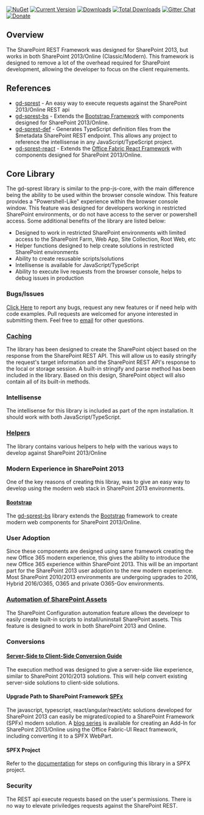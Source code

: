 [![NuGet](https://img.shields.io/nuget/v/gd-sprest.svg)](https://www.nuget.org/packages/gd-sprest/) [![Current Version](https://badge.fury.io/js/gd-sprest.svg)](https://www.npmjs.com/package/gd-sprest) [![Downloads](https://img.shields.io/npm/dm/gd-sprest.svg)](https://www.npmjs.com/package/gd-sprest) [![Total Downloads](https://img.shields.io/npm/dt/gd-sprest.svg)](https://www.npmjs.com/package/gd-sprest) [![Gitter Chat](https://badges.gitter.im/gitterHQ/gitter.png)](https://gitter.im/gd-sprest/Lobby) [![Donate](https://img.shields.io/badge/Donate-PayPal-green.svg)](https://paypal.me/Dattabase)

## Overview

The SharePoint REST Framework was designed for SharePoint 2013, but works in both SharePoint 2013/Online (Classic/Modern). This framework is designed to remove a lot of the overhead required for SharePoint development, allowing the developer to focus on the client requirements.

## References

- [gd-sprest](https://gunjandatta.github.io/api) - An easy way to execute requests against the SharePoint 2013/Online REST api
- [gd-sprest-bs](https://gunjandatta.github.io/extras/bs) - Extends the [Bootstrap Framework](https://getbootstrap.com) with components designed for SharePoint 2013/Online.
- [gd-sprest-def](https://github.com/gunjandatta/sprest-def) - Generates TypeScript definition files from the $metadata SharePoint REST endpoint. This allows any project to reference the intellisense in any JavaScript/TypeScript project.
- [gd-sprest-react](https://gunjandatta.github.io/extras/react) - Extends the [Office Fabric React Framework](https://dev.office.com/fabric) with components designed for SharePoint 2013/Online.

## Core Library

The gd-sprest library is similar to the pnp-js-core, with the main difference being the ability to be used within the browser console window. This feature provides a "Powershell-Like" experience within the browser console window. This feature was designed for developers working in restricted SharePoint environments, or do not have access to the server or powershell access. Some additional benefits of the library are listed below:

- Designed to work in restricted SharePoint environments with limited access to the SharePoint Farm, Web App, Site Collection, Root Web, etc
- Helper functions designed to help create solutions in restricted SharePoint environments
- Ability to create resusable scripts/solutions
- Intellisense is available for JavaScript/TypeScript
- Ability to execute live requests from the browser console, helps to debug issues in production

### Bugs/Issues

[Click Here](https://github.com/gunjandatta/sprest/issues) to report any bugs, request any new features or if need help with code examples. Pull requests are welcomed for anyone interested in submitting them. Feel free to [email](mailto:github@dattabase.com) for other questions.

### [Caching](https://gunjandatta.github.io//topics/caching)

The library has been designed to create the SharePoint object based on the response from the SharePoint REST API. This will allow us to easily stringify the request's target information and the SharePoint REST API's response to the local or storage session. A built-in stringify and parse method has been included in the library. Based on this design, SharePoint object will also contain all of its built-in methods.

### Intellisense

The intellisense for this library is included as part of the npm installation. It should work with both JavaScript/TypeScript.

### [Helpers](https://gunjandatta.github.io//helpers)

The library contains various helpers to help with the various ways to develop against SharePoint 2013/Online

### Modern Experience in SharePoint 2013

One of the key reasons of creating this libray, was to give an easy way to develop using the modern web stack in SharePoint 2013 environments.

#### [Bootstrap](https://gunjandatta.github.io/extras/bs)

The [gd-sprest-bs](https://gunjandatta.github.io/extras/bs) library extends the [Bootstrap](https://getbootstrap.com) framework to create modern web components for SharePoint 2013/Online.

### User Adoption
Since these components are designed using same framework creating the new Office 365 modern experience, this gives the ability to introduce the new Office 365 experience within SharePoint 2013. This will be an important part for the SharePoint 2013 user adoption to the new modern experience. Most SharePoint 2010/2013 environments are undergoing upgrades to 2016, Hybrid 2016/O365, O365 and private O365-Gov environments.

### [Automation of SharePoint Assets](https://gunjandatta.github.io//topics/automation)
The SharePoint Configuration automation feature allows the develoepr to easily create built-in scripts to install/uninstall SharePoint assets. This feature is designed to work in both SharePoint 2013 and Online.

### Conversions

#### [Server-Side to Client-Side Conversion Guide](https://gunjandatta.github.io/development/serverside-conversion-guide)

The execution method was designed to give a server-side like experience, similar to SharePoint 2010/2013 solutions. This will help convert existing server-side solutions to client-side solutions.

#### Upgrade Path to SharePoint Framework [SPFx](https://docs.microsoft.com/en-us/sharepoint/dev/spfx/sharepoint-framework-overview)
The javascript, typescript, react/angular/react/etc solutions developed for SharePoint 2013 can easily be migrated/copied to a SharePoint Framework (SPFx) modern solution. A [blog series](http://dattabase.com/sharepoint-app-fabric-ui-react-part-3-3/) is available for creating an Add-In for SharePoint 2013/Online using the Office Fabric-UI React framework, including converting it to a SPFX WebPart.

#### SPFX Project
Refer to the [documentation](https://gunjandatta.github.io/development/spfx) for steps on configuring this library in a SPFX project.

### Security
The REST api execute requests based on the user's permissions. There is no way to elevate priviledges requests against the SharePoint REST.
